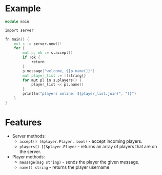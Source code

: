 # Example
```v
module main

import server

fn main() {
	mut s := server.new()!
	for {
		mut p, ok := s.accept()
		if !ok {
			return
		}
		p.message("welcome, ${p.name()}")
		mut player_list := []string{}
		for mut pl in s.players() {
			player_list << pl.name()
		}
		println("players online: ${player_list.join(", ")}")
	}
}
```

# Features
- Server methods:
  - `accept() (&player.Player, bool)` - accept incoming players.
  - `players() []&player.Player`      - returns an array of players that are on the server.
- Player methods:
  - `message(msg string)` - sends the player the given message.
  - `name() string`       - returns the player username
